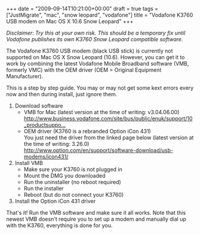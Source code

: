 +++
date = "2009-09-14T10:21:00+00:00"
draft = true
tags = ["JustMigrate", "mac", "snow leopard", "vodafone"]
title = "Vodafone K3760 USB modem on Mac OS X 10.6 Snow Leopard"
+++
<p><em>Disclaimer: Try this at your own risk. This should be a temporary fix until Vodafone publishes its own K3760 Snow Leopard compatible software.<br /></em></p>
<p>The Vodafone K3760 USB modem (black USB stick) is currently not supported on Mac OS X Snow Leopard (10.6). However, you can get it to work by combining the latest Vodafone Mobile Broadband software (VMB, formerly VMC) with the OEM driver (OEM = Original Equipment Manufacturer).</p>
<p>This is a step by step guide. You may or may not get some kext errors every now and then during install, just ignore them.</p>
<ol>
<li>Download software  
<ul>
<li>VMB for Mac (latest version at the time of writing: v3.04.06.00)<br /><a href="http://www.business.vodafone.com/site/bus/public/enuk/support/10_productsupport/laptop_connectivity/40_software/software/10_latest/p_mac.jsp">http://www.business.vodafone.com/site/bus/public/enuk/support/10_productsuppo...</a></li>
<li>OEM driver (K3760 is a rebranded Option iCon 431)<br />You just need the driver from the linked page below (latest version at the time of writing: 3.26.0)<br /><a href="http://www.option.com/en/support/software-download/usb-modems/icon431/">http://www.option.com/en/support/software-download/usb-modems/icon431/</a></li>
</ul>
</li>
<li>Install VMB  
<ul>
<li>Make sure your K3760 is not plugged in</li>
<li>Mount the DMG you downloaded</li>
<li>Run the uninstaller (no reboot required)</li>
<li>Run the installer</li>
<li>Reboot (but do not connect your K3760)</li>
</ul>
</li>
<li>Install the Option iCon 431 driver</li>
</ol>
<p>That's it! Run the VMB software and make sure it all works. Note that this newest VMB doesn't require you to set up a modem and manually dial up with the K3760, everything is done for you.</p>